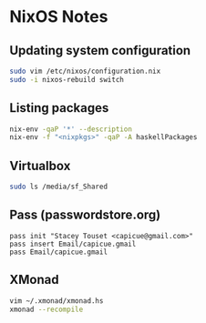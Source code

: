 # NixOS Notes

## Updating system configuration
```bash
sudo vim /etc/nixos/configuration.nix
sudo -i nixos-rebuild switch
```

## Listing packages
```bash
nix-env -qaP '*' --description
nix-env -f "<nixpkgs>" -qaP -A haskellPackages
```

## Virtualbox
```bash
sudo ls /media/sf_Shared
```

## Pass (passwordstore.org)
```
pass init "Stacey Touset <capicue@gmail.com>"
pass insert Email/capicue.gmail
pass Email/capicue.gmail
```

## XMonad
```bash
vim ~/.xmonad/xmonad.hs
xmonad --recompile
```

